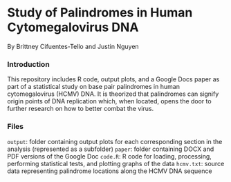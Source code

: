# Study of Palindromes in Human Cytomegalovirus DNA
By Brittney Cifuentes-Tello and Justin Nguyen

### Introduction
This repository includes R code, output plots, and a Google Docs paper as part of a statistical study on base pair palindromes in human cytomegalovirus (HCMV) DNA. It is theorized that palindromes can signify origin points of DNA replication which, when located, opens the door to further research on how to better combat the virus.

### Files
`output`: folder containing output plots for each corresponding section in the analysis (represented as a subfolder)
`paper`: folder containing DOCX and PDF versions of the Google Doc
`code.R`: R code for loading, processing, performing statistical tests, and plotting graphs of the data
`hcmv.txt`: source data representing palindrome locations along the HCMV DNA sequence
